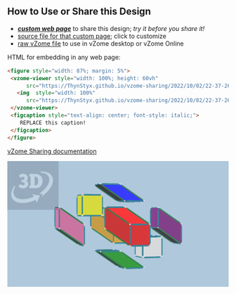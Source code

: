 
## How to Use or Share this Design

 - [***custom web page***][post] to share this design; *try it before you share it!*
 - [source file for that custom page][source]; click to customize
 - [raw vZome file][raw] to use in vZome desktop or vZome Online
 
 HTML for embedding in any web page:
 ```html
<figure style="width: 87%; margin: 5%">
  <vzome-viewer style="width: 100%; height: 60vh"
       src="https://ThynStyx.github.io/vzome-sharing/2022/10/02/22-37-26-4D-cube-by-cube-Hypercube/4D-cube-by-cube-Hypercube.vZome" >
    <img  style="width: 100%"
       src="https://ThynStyx.github.io/vzome-sharing/2022/10/02/22-37-26-4D-cube-by-cube-Hypercube/4D-cube-by-cube-Hypercube.png" >
  </vzome-viewer>
  <figcaption style="text-align: center; font-style: italic;">
     REPLACE this caption!
  </figcaption>
</figure>
 ```

[vZome Sharing documentation](https://vzome.github.io/vzome/sharing.html#how-it-works)

![Image](<4D-cube-by-cube-Hypercube.png>)


[post]: <https://ThynStyx.github.io/vzome-sharing/2022/10/02/4D-cube-by-cube-Hypercube-22-37-26.html>
[source]: <https://github.com/ThynStyx/vzome-sharing/edit/main/_posts/2022-10-02-4D-cube-by-cube-Hypercube-22-37-26.md>
[raw]: <https://raw.githubusercontent.com/ThynStyx/vzome-sharing/main/2022/10/02/22-37-26-4D-cube-by-cube-Hypercube/4D-cube-by-cube-Hypercube.vZome>